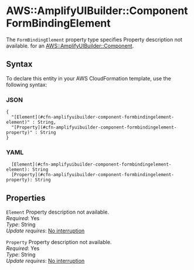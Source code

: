 # AWS::AmplifyUIBuilder::Component FormBindingElement<a name="aws-properties-amplifyuibuilder-component-formbindingelement"></a>

<a name="aws-properties-amplifyuibuilder-component-formbindingelement-description"></a>The `FormBindingElement` property type specifies Property description not available\. for an [AWS::AmplifyUIBuilder::Component](aws-resource-amplifyuibuilder-component.md)\.

## Syntax<a name="aws-properties-amplifyuibuilder-component-formbindingelement-syntax"></a>

To declare this entity in your AWS CloudFormation template, use the following syntax:

### JSON<a name="aws-properties-amplifyuibuilder-component-formbindingelement-syntax.json"></a>

```
{
  "[Element](#cfn-amplifyuibuilder-component-formbindingelement-element)" : String,
  "[Property](#cfn-amplifyuibuilder-component-formbindingelement-property)" : String
}
```

### YAML<a name="aws-properties-amplifyuibuilder-component-formbindingelement-syntax.yaml"></a>

```
  [Element](#cfn-amplifyuibuilder-component-formbindingelement-element): String
  [Property](#cfn-amplifyuibuilder-component-formbindingelement-property): String
```

## Properties<a name="aws-properties-amplifyuibuilder-component-formbindingelement-properties"></a>

`Element`  <a name="cfn-amplifyuibuilder-component-formbindingelement-element"></a>
Property description not available\.  
*Required*: Yes  
*Type*: String  
*Update requires*: [No interruption](https://docs.aws.amazon.com/AWSCloudFormation/latest/UserGuide/using-cfn-updating-stacks-update-behaviors.html#update-no-interrupt)

`Property`  <a name="cfn-amplifyuibuilder-component-formbindingelement-property"></a>
Property description not available\.  
*Required*: Yes  
*Type*: String  
*Update requires*: [No interruption](https://docs.aws.amazon.com/AWSCloudFormation/latest/UserGuide/using-cfn-updating-stacks-update-behaviors.html#update-no-interrupt)